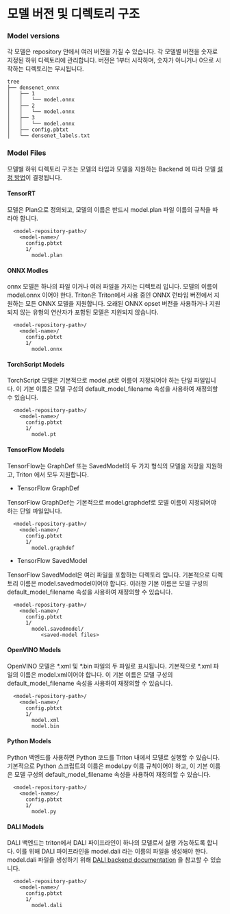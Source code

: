 # 모델 버전 및 디렉토리 구조

### **Model versions**

각 모델은 repository 안에서 여러 버전을 가질 수 있습니다. 각 모델별 버전을 숫자로 지정된 하위 디렉토리에 관리합니다. 버전은 1부터 시작하며, 숫자가 아니거나 0으로 시작하는 디렉토리는 무시됩니다.

```
tree 
├── densenet_onnx
│   ├── 1
│   │   └── model.onnx
│   ├── 2
│   │   └── model.onnx
│   ├── 3
│   │   └── model.onnx
│   ├── config.pbtxt
│   └── densenet_labels.txt
```

### **Model Files**

모델별 하위 디렉토리 구조는 모델의 타입과 모델을 지원하는 Backend 에 따라 모델 [설정 방법](https://github.com/triton-inference-server/server/blob/main/docs/model\_configuration.md)이 결정됩니다.&#x20;

#### TensorRT

모델은 Plan으로 정의되고, 모델의 이름은 반드시 model.plan 파일 이름의 규칙을 따라야 합니다.

```
  <model-repository-path>/
    <model-name>/
      config.pbtxt
      1/
        model.plan 
```

#### ONNX Modles

onnx 모델은 하나의 파일 이거나 여러 파일을 가지는 디렉토리 입니다. 모델의 이름이 model.onnx 이어야 한다. Triton은 Triton에서 사용 중인 ONNX 런타임 버전에서 지원하는 모든 ONNX 모델을 지원합니다. 오래된 ONNX opset 버전을 사용하거나 지원되지 않는 유형의 연산자가 포함된 모델은 지원되지 않습니다.

```
  <model-repository-path>/
    <model-name>/
      config.pbtxt
      1/
        model.onnx
```

#### TorchScript Models

TorchScript 모델은 기본적으로 model.pt로 이름이 지정되어야 하는 단일 파일입니다. 이 기본 이름은 모델 구성의 default\_model\_filename 속성을 사용하여 재정의할 수 있습니다.

```
  <model-repository-path>/
    <model-name>/
      config.pbtxt
      1/
        model.pt
```

#### TensorFlow Models

TensorFlow는 GraphDef 또는 SavedModel의 두 가지 형식의 모델을 저장을 지원하고, Triton 에서 모두 지원합니다.&#x20;

* TensorFlow GraphDef

TensorFlow GraphDef는 기본적으로 model.graphdef로 모델 이름이 지정되어야 하는 단일 파일입니다.

```
  <model-repository-path>/
    <model-name>/
      config.pbtxt
      1/
        model.graphdef
```

* TensorFlow SavedModel

TensorFlow SavedModel은 여러 파일을 포함하는 디렉토리 입니다. 기본적으로 디렉토리 이름은 model.savedmodel이어야 합니다. 이러한 기본 이름은 모델 구성의 default\_model\_filename 속성을 사용하여 재정의할 수 있습니다.

```
  <model-repository-path>/
    <model-name>/
      config.pbtxt
      1/
        model.savedmodel/
           <saved-model files>
```

#### OpenVINO Models

OpenVINO 모델은 \*.xml 및 \*.bin 파일의 두 파일로 표시됩니다. 기본적으로 \*.xml 파일의 이름은 model.xml이어야 합니다. 이 기본 이름은 모델 구성의 default\_model\_filename 속성을 사용하여 재정의할 수 있습니다.

```
  <model-repository-path>/
    <model-name>/
      config.pbtxt
      1/
        model.xml
        model.bin
```

#### Python Models

Python 백엔드를 사용하면 Python 코드를 Triton 내에서 모델로 실행할 수 있습니다. 기본적으로 Python 스크립트의 이름은 model.py 이름 규칙이어야 하고, 이 기본 이름은 모델 구성의 default\_model\_filename 속성을 사용하여 재정의할 수 있습니다.

```
  <model-repository-path>/
    <model-name>/
      config.pbtxt
      1/
        model.py 
```

#### DALI Models

DALI 백엔드는 triton에서 DALI 파이프라인이 하나의 모델로서 실행 가능하도록 합니다. 이를 위해 DALI 파이프라인을 model.dali 라는 이름의 파일을 생성해야 한다. model.dali 파일을 생성하기 위해 [DALI backend documentation](https://github.com/triton-inference-server/dali\_backend#how-to-use) 을 참고할 수 있습니다.

```
  <model-repository-path>/
    <model-name>/
      config.pbtxt
      1/
        model.dali
```

